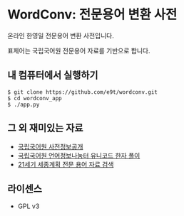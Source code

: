 # WordConv: 전문용어 변환 사전

온라인 한영일 전문용어 변환 사전입니다.

표제어는 국립국어원 전문용어 자료를 기반으로 합니다.

## 내 컴퓨터에서 실행하기

    $ git clone https://github.com/e9t/wordconv.git
    $ cd wordconv_app
    $ ./app.py

## 그 외 재미있는 자료

- [국립국어원 사전정보공개](http://www.korean.go.kr/09_new/notice/open.jsp)
- [국립국어원 언어정보나눔터 유니코드 한자 풀이](http://ithub.korean.go.kr/user/word/uniCodeHanjaManager.do)
- [21세기 세종계획 전문 용어 자료 검색](http://www.sejong.or.kr/gopage.php?svc=index.korterm)

## 라이센스

- GPL v3
